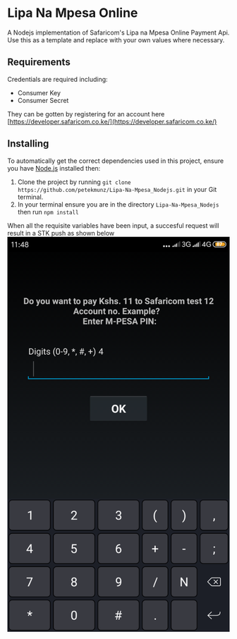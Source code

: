 # Lipa Na Mpesa Online

A Nodejs implementation of Safaricom's Lipa na Mpesa Online Payment Api. Use this as a template and replace with your own values where necessary.

## Requirements

Credentials are required including:

* Consumer Key
* Consumer Secret

They can be gotten by registering for an account here [https://developer.safaricom.co.ke/](https://developer.safaricom.co.ke/)

## Installing

To automatically get the correct dependencies used in this project, ensure you have [Node.js](https://nodejs.org/en/download/) installed then:

1. Clone the project by running `git clone https://github.com/petekmunz/Lipa-Na-Mpesa_Nodejs.git` in your Git terminal.
2. In your terminal ensure you are in the directory `Lipa-Na-Mpesa_Nodejs` then run `npm install`

When all the requisite variables have been input, a succesful request will result in a STK push as shown below
![STK push resulting from successful request](./screenshot/successful_request.png "STK push on successful request")
